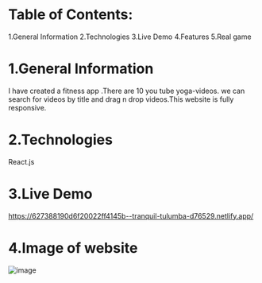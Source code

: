 # Table of Contents:
1.General Information 2.Technologies 3.Live Demo 4.Features 5.Real game

# 1.General Information
I have created a fitness app .There are 10 you tube yoga-videos. we can search for videos by title and drag n drop videos.This website is fully responsive.

# 2.Technologies
React.js

# 3.Live Demo
https://627388190d6f20022ff4145b--tranquil-tulumba-d76529.netlify.app/

# 4.Image of website
![image](https://user-images.githubusercontent.com/86652571/166889987-e727ed3f-879d-478b-bd79-1dfd775464bc.png)
